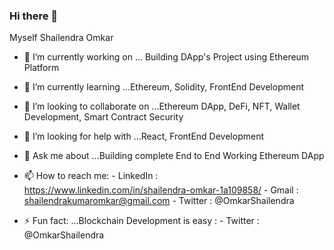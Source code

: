 ### Hi there 👋

Myself Shailendra Omkar


- 🔭 I’m currently working on ... Building DApp's Project using Ethereum Platform
- 🌱 I’m currently learning ...Ethereum, Solidity, FrontEnd Development
- 👯 I’m looking to collaborate on ...Ethereum DApp, DeFi, NFT, Wallet Development, Smart Contract Security
- 🤔 I’m looking for help with ...React, FrontEnd Development
- 💬 Ask me about ...Building complete End to End Working Ethereum DApp
- 📫 How to reach me:
         - LinkedIn : https://www.linkedin.com/in/shailendra-omkar-1a109858/
         - Gmail : shailendrakumaromkar@gmail.com
         - Twitter : @OmkarShailendra

- ⚡ Fun fact: ...Blockchain Development is easy
         : - Twitter : @OmkarShailendra
